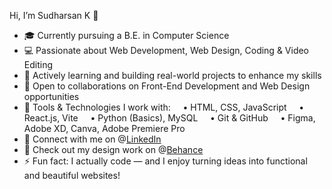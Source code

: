 Hi, I’m Sudharsan K 👋

- 🎓 Currently pursuing a B.E. in Computer Science
- 💻 Passionate about Web Development, Web Design, Coding & Video Editing
- 🌱 Actively learning and building real-world projects to enhance my skills
- 🤝 Open to collaborations on Front-End Development and Web Design opportunities
- 🔧 Tools & Technologies I work with:
    • HTML, CSS, JavaScript
    • React.js, Vite
    • Python (Basics), MySQL
    • Git & GitHub
    • Figma, Adobe XD, Canva, Adobe Premiere Pro
- 🔗 Connect with me on @[LinkedIn](https://www.linkedin.com/in/sudharsan-k-959933267/)
- 🎨 Check out my design work on @[Behance](https://www.behance.net/sudharsank8)
- ⚡ Fun fact: I actually code — and I enjoy turning ideas into functional and beautiful websites!

